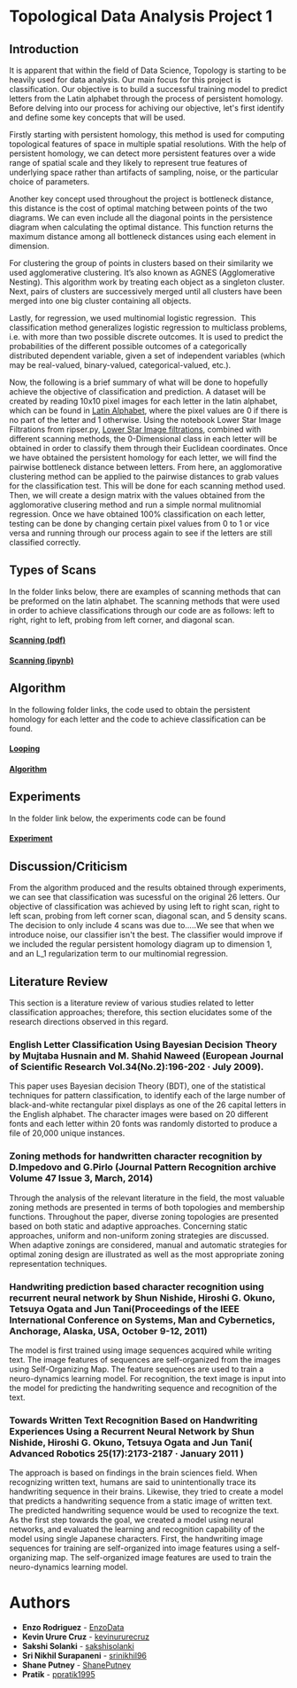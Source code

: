 # Topological Data Analysis Project 1

## Introduction
It is apparent that within the field of Data Science, Topology is starting to be heavily used for data analysis. Our main focus for this project is classification. Our objective is to build a successful training model to predict letters from the Latin alphabet through the process of persistent homology. Before delving into our process for achiving our objective, let's first identify and define some key concepts that will be used. 

Firstly starting with persistent homology, this method is used for computing topological features of space in multiple spatial resolutions. With the help of persistent homology, we can detect more persistent features over a wide range of spatial scale and they likely to represent true features of underlying space rather than artifacts of sampling, noise, or the particular choice of parameters.

Another key concept used throughout the project is bottleneck distance, this distance is the cost of optimal matching between points of the two diagrams. We can even include all the diagonal points in the persistence diagram when calculating the optimal distance. This function returns the maximum distance among all bottleneck distances using each element in dimension.

For clustering the group of points in clusters based on their similarity we used agglomerative clustering. It’s also known as AGNES (Agglomerative Nesting). This algorithm work by treating each object as a singleton cluster. Next, pairs of clusters are successively merged until all clusters have been merged into one big cluster containing all objects.

Lastly, for regression, we used multinomial logistic regression.  This classification method generalizes logistic regression to multiclass problems, i.e. with more than two possible discrete outcomes. It is used to predict the probabilities of the different possible outcomes of a categorically distributed dependent variable, given a set of independent variables (which may be real-valued, binary-valued, categorical-valued, etc.).


Now, the following is a brief summary of what will be done to hopefully achieve the objective of classification and prediction. A dataset will be created by reading 10x10 pixel images for each letter in the latin alphabet, which can be found in [Latin Alphabet](https://github.com/EnzoData/TDA_Project1/tree/master/Latin%20Alphabet/Latin%20alphabet.pdf), where the pixel values are 0 if there is no part of the letter and 1 otherwise.  Using the notebook Lower Star Image Filtrations from ripser.py, [Lower Star Image filtrations](https://ripser.scikit-tda.org/Lower%20Star%20Image%20Filtrations.html), combined with different scanning methods, the 0-Dimensional class in each letter will be obtained in order to classify them through their Euclidean coordinates. Once we have obtained the persistent homology for each letter, we will find the pairwise bottleneck distance between letters. From here, an agglomorative clustering method can be applied to the pairwise distances to grab values for the classification test. This will be done for each scanning method used. Then, we will create a design matrix with the values obtained from the agglomorative clusering method and run a simple normal mulitnomial regression. Once we have obtained 100% classification on each letter, testing can be done by changing certain pixel values from 0 to 1 or vice versa and running through our process again to see if the letters are still classified correctly. 

## Types of Scans
In the folder links below, there are examples of scanning methods that can be preformed on the latin alphabet. The scanning methods that were used in order to achieve classifications through our code are as follows: left to right, right to left, probing from left corner, and diagonal scan.
#### [Scanning (pdf)](https://github.com/EnzoData/TDA_Project1/tree/master/Scanning%20Methods)
#### [Scanning (ipynb)](https://github.com/EnzoData/TDA_Project1/tree/master/Scanning%20Examples)

## Algorithm
In the following folder links, the code used to obtain the persistent homology for each letter and the code to achieve classification can be found. 
#### [Looping](https://github.com/EnzoData/TDA_Project1/tree/master/Looping)
#### [Algorithm](https://github.com/EnzoData/TDA_Project1/tree/master/Algorithm)


## Experiments
In the folder link below, the experiments code can be found

#### [Experiment](https://github.com/EnzoData/TDA_Project1/tree/master/Experiment)


## Discussion/Criticism
From the algorithm produced and the results obtained through experiments, we can see that classification was sucessful on the original 26 letters. Our objective of classification was achieved by using left to right scan, right to left scan, probing from left corner scan, diagonal scan, and 5 density scans. The decision to only include 4 scans was due to.....We see that when we introduce noise, our classifier isn't the best. The classifier would improve if we included the regular persistent homology diagram up to dimension 1, and an L_1 regularization term to our multinomial regression. 

## Literature Review
This section is a literature review of various studies related to letter classification approaches; therefore,
this section elucidates some of the research directions observed in this regard.

### English Letter Classification Using Bayesian Decision Theory by Mujtaba Husnain and M. Shahid Naweed (European Journal of Scientific Research Vol.34(No.2):196-202 · July 2009).
This paper uses Bayesian decision Theory (BDT), one of the statistical techniques for pattern classification, to identify each of the large number of black-and-white rectangular pixel displays as one of the 26 capital letters in the English alphabet. The character images were based on 20 different fonts and each letter within 20 fonts was randomly distorted to produce a file of 20,000 unique instances.


### Zoning methods for handwritten character recognition by D.Impedovo and G.Pirlo (Journal Pattern Recognition archive Volume 47 Issue 3, March, 2014)
Through the analysis of the relevant literature in the field, the most valuable zoning methods are presented in terms of both topologies and membership functions. Throughout the paper, diverse zoning topologies are presented based on both static and adaptive approaches. Concerning static approaches, uniform and non-uniform zoning strategies are discussed. When adaptive zonings are considered, manual and automatic strategies for optimal zoning design are illustrated as well as the most appropriate zoning representation techniques.


### Handwriting prediction based character recognition using recurrent neural network by Shun Nishide, Hiroshi G. Okuno, Tetsuya Ogata and Jun Tani(Proceedings of the IEEE International Conference on Systems, Man and Cybernetics, Anchorage, Alaska, USA, October 9-12, 2011)
The model is first trained using image sequences acquired while writing text. The image features of sequences are self-organized from the images using Self-Organizing Map. The feature sequences are used to train a neuro-dynamics learning model. For recognition, the text image is input into the model for predicting the handwriting sequence and recognition of the text.

### Towards Written Text Recognition Based on Handwriting Experiences Using a Recurrent Neural Network by Shun Nishide, Hiroshi G. Okuno, Tetsuya Ogata and Jun Tani( Advanced Robotics 25(17):2173-2187 · January 2011 )
The approach is based on findings in the brain sciences field. When recognizing written text, humans are said to unintentionally trace its handwriting sequence in their brains. Likewise, they tried to create a model that predicts a handwriting sequence from a static image of written text. The predicted handwriting sequence would be used to recognize the text. As the first step towards the goal, we created a model using neural networks, and evaluated the learning and recognition capability of the model using single Japanese characters. First, the handwriting image sequences for training are self-organized into image features using a self-organizing map. The self-organized image features are used to train the neuro-dynamics learning model.

# Authors

* **Enzo Rodriguez** - [EnzoData](https://github.com/EnzoData)
* **Kevin Urure Cruz** - [kevinururecruz](https://github.com/kevinururecruz)
* **Sakshi Solanki** - [sakshisolanki](https://github.com/sakshisolanki)
* **Sri Nikhil Surapaneni** - [srinikhil96](https://github.com/srinikhil96)
* **Shane Putney** - [ShanePutney](https://github.com/ShanePutney)
* **Pratik** - [ppratik1995](https://github.com/ppratik1995)
